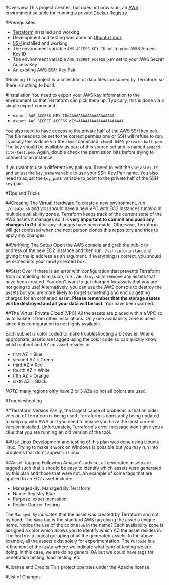 #Overview
This project creates, but does not provision, an [AWS](http://aws.amazon.com/) environment suitable for running a private 
[Docker Registry]().

#Prerequisites

* [Terraform](https://terraform.io/) installed and working
* Development and testing was done on [Ubuntu Linux](http://www.ubuntu.com/)
* [SSH](http://www.openssh.com/) installed and working
* The environment variable `AWS_ACCESS_KEY_ID` set to your AWS Access Key ID 
* The environment variable `AWS_SECRET_ACCESS_KEY` set to your AWS Secret Access Key
* An existing [AWS SSH Key Pair](http://docs.aws.amazon.com/AWSEC2/latest/UserGuide/ec2-key-pairs.html)

#Building
This project is a collection of data files consumed by Terraform so there is nothing to build. 

#Installation
You need to export your AWS key information to the environment so that Terraform can pick them up.  Typically, this is 
done via a simple export command.

* `export AWS_ACCESS_KEY_ID=AAAAAAAAAAAAAAAAAAAA`
* `export AWS_SECRET_ACCESS_KEY=AAAAAAAAAAAAAAAAAAAA`

You also need to have access to the private half of the AWS SSH key pair.  The file needs to be set to the correct permissions or 
SSH will refuse to run.  Typically this is done via the `chmod` command: `chmod 0400 private-half.pem`.  The key should be 
available as part of this source set and is named `asgard-lite-test.pem`.  Again, double check the permission bits before trying 
to connect to an instance.

If you want to use a different key pair, you'll need to edit the `variables.tf` and adjust the `key_name` variable to use your SSH Key 
Pair name.  You also need to adjust the `key_path` variable to point to the private half of the SSH key pair.

#Tips and Tricks

##Creating The Virtual Hardware
To create a new environment, run `./create.sh` and you should have a new VPC with EC2 instances running in multiple availability zones.
Terraform keeps track of the current state of the AWS assets it manages so it is **very important to commit and push any changes to 
Git** after any changes have been made.  Otherwise, Terraform will get confused when the next person clones this repository and tries 
to apply any changes.

##Verifying The Setup
Open the AWS console and grab the public ip address of the new EC2 instance and then run `./ssh-into-instance.sh` giving it the ip address 
as an argument.  If everything is correct, you should be ssh'ed into your newly created box.

##Start Over
If there is an error with configuration that prevents Terraform from completing its mission, run `./destroy.sh` to remove any assets that 
have been created.  You don't want to get charged for assets that you are not going to use! Alternatively, you can use the AWS console to 
destroy the assets but you are more likely to forget something and end up getting charged for an orphaned asset. **Please remember that the 
storage assets will be destroyed and all your data will be lost.** You have been warned.

##The Virtual Private Cloud (VPC)
All the assets are placed within a VPC so as to isolate it from other installations.  Only one availability zone is used since 
this configuration is not highly available. 

Each subnet is color coded to make troubleshooting a bit easier.  Where appropriate, assets are tagged using the color code so 
can quickly know which subnet and AZ an asset resides in.

* first AZ = Blue
* second AZ = Green
* third AZ = Red
* fourth AZ = White
* fifth AZ = Orange
* sixth AZ = Black

*NOTE:* many regions only have 2 or 3 AZs so not all colors are used.

#Troubleshooting

##Terraform Version
Easily, the largest cause of problems is that an older version of Terraform is being used.  Terraform is constantly being updated to keep 
up with AWS and you need to ensure you have the most current version installed.  Unfortunately, Terraform's error message won't give you 
a clue that  you are running an old version of the tool.

##Use Linux
Development and testing of this plan was done using Ubuntu linux.  Trying to make it work on Windows is possible but you may 
run into problems that don't appear in Linux.

##Asset Tagging
Following Amazon's advice, all generated assets are tagged such that it should be easy to identify which assets were generated by this 
plan and those that were not.  An example of some tags that are applied to an EC2 asset include:

* Managed-By: Managed By Terraform
* Name: Registry Blue
* Purpose: experimentation 
* Realm: Docker Testing

The `Managed-By` indicates that the asset was created by Terraform and not by hand.  The `Name` tag is the standard AWS tag giving the 
asset a unique name.  Notice the use of the color `Blue` in the name?  Each availability zone is assigned a color which allows you to 
identify which AZ the asset resides in.  The `Realm` is a logical grouping of all the generated assets.  In the above example, all the 
assets exist solely for experimentation.  The `Purpose` is a refinement of the `Realm` where we indicate what type of testing we are doing.
In this case, we are doing general QA but we could have tags for penetration testing, load testing, etc.


#License and Credits
This project operates under the Apache license.

#List of Changes
